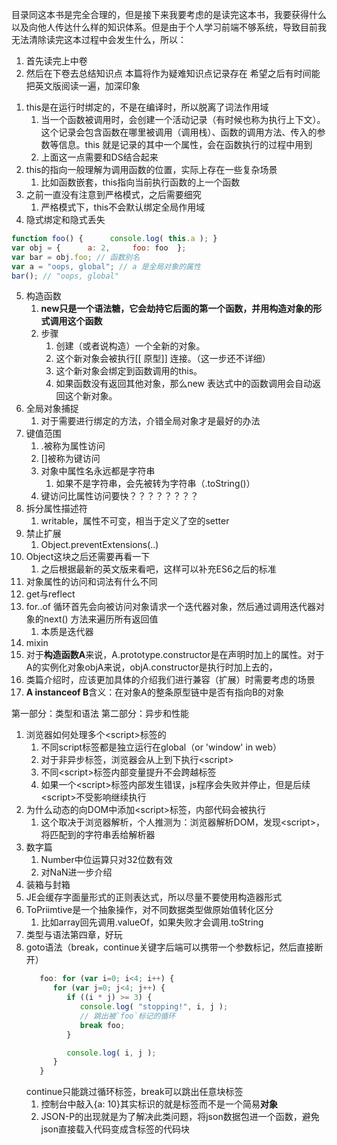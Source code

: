 目录同这本书是完全合理的，但是接下来我要考虑的是读完这本书，我要获得什么以及向他人传达什么样的知识体系。但是由于个人学习前端不够系统，导致目前我无法清除读完这本过程中会发生什么，所以：
1. 首先读完上中卷
2. 然后在下卷去总结知识点
本篇将作为疑难知识点记录存在
希望之后有时间能把英文版阅读一遍，加深印象

<!-- 第一部分看完了，前面对内核的介绍挺感兴趣，后续的很多内容都是我接触过的，而且没有在浏览器（JE，编辑器）角度去介绍这些原理的实现，有点遗憾 -->

1. this是在运行时绑定的，不是在编译时，所以脱离了词法作用域
   1. 当一个函数被调用时，会创建一个活动记录（有时候也称为执行上下文）。这个记录会包含函数在哪里被调用（调用栈）、函数的调用方法、传入的参数等信息。this 就是记录的其中一个属性，会在函数执行的过程中用到
   2. 上面这一点需要和DS结合起来
2. this的指向一般理解为调用函数的位置，实际上存在一些复杂场景
   1. 比如函数嵌套，this指向当前执行函数的上一个函数
3. 之前一直没有注意到严格模式，之后需要细究
   1. 严格模式下，this不会默认绑定全局作用域
4. 隐式绑定和隐式丢失
  ```js
  function foo() {      console.log( this.a ); }  
  var obj = {      a: 2,     foo: foo  };  
  var bar = obj.foo; // 函数别名
  var a = "oops, global"; // a 是全局对象的属性
  bar(); // "oops, global"
  ```
5. 构造函数
   1. **new只是一个语法糖，它会劫持它后面的第一个函数，并用构造对象的形式调用这个函数**
   2. 步骤
      1. 创建（或者说构造）一个全新的对象。
      2. 这个新对象会被执行[[ 原型]] 连接。（这一步还不详细）
      3. 这个新对象会绑定到函数调用的this。
      4. 如果函数没有返回其他对象，那么new 表达式中的函数调用会自动返回这个新对象。
6. 全局对象捕捉
   1. 对于需要进行绑定的方法，介错全局对象才是最好的办法
7. 键值范围
   1. .被称为属性访问
   2. []被称为键访问
   3. 对象中属性名永远都是字符串
      1. 如果不是字符串，会先被转为字符串（.toString()）
   4. 键访问比属性访问要快？？？？？？？？
8. 拆分属性描述符
   1. writable，属性不可变，相当于定义了空的setter
9. 禁止扩展
   1.  Object.preventExtensions(..)
10. Object这块之后还需要再看一下
    1.  之后根据最新的英文版来看吧，这样可以补充ES6之后的标准
11. 对象属性的访问和词法有什么不同
12. get与reflect
13. for..of 循环首先会向被访问对象请求一个迭代器对象，然后通过调用迭代器对象的next() 方法来遍历所有返回值
    1.  本质是迭代器
14. mixin
15. 对于**构造函数A**来说，A.prototype.constructor是在声明时加上的属性。对于A的实例化对象objA来说，objA.constructor是执行时加上去的，
16. 类篇介绍时，应该更加具体的介绍我们进行兼容（扩展）时需要考虑的场景
17. **A instanceof B**含义：在对象A的整条原型链中是否有指向B的对象
<!-- 先假装上篇第5、6章读完了，因为这边的基础知识我差的太多，所以先继续中篇吧，最后根据下篇进行总结，在一个知识点上耗费太多时间显得固执 -->
<!-- 第二版以安排，之后需要对英文下手，建议由于中文版阅读，因为ES6之后也存在很多改动，避免知识体系混淆 -->
<!-- 中篇目录 -->
第一部分：类型和语法
第二部分：异步和性能
<!-- start the mid part -->
1. 浏览器如何处理多个\<script\>标签的  
   1. 不同script标签都是独立运行在global（or 'window' in web）
   2. 对于非异步标签，浏览器会从上到下执行\<script\>
   3. 不同\<script\>标签内部变量提升不会跨越标签
   4. 如果一个\<script\>标签内部发生错误，js程序会失败并停止，但是后续\<script\>不受影响继续执行
2. 为什么动态的向DOM中添加\<script\>标签，内部代码会被执行
   1. 这个取决于浏览器解析，个人推测为：浏览器解析DOM，发现\<script\>，将匹配到的字符串丢给解析器
3. 数字篇
   1. Number中位运算只对32位数有效
   2. 对NaN进一步介绍
4. 装箱与封箱
5. JE会缓存字面量形式的正则表达式，所以尽量不要使用构造器形式
6. ToPriimtive是一个抽象操作，对不同数据类型做原始值转化区分
   1. 比如array回先调用.valueOf，如果失败才会调用.toString
7. 类型与语法第四章，好玩
8. goto语法（break，continue关键字后端可以携带一个参数标记，然后直接断开）
   ```js
      foo: for (var i=0; i<4; i++) {
         for (var j=0; j<4; j++) {
            if ((i * j) >= 3) {
               console.log( "stopping!", i, j );
               // 跳出被`foo`标记的循环
               break foo;
            }

            console.log( i, j );
         }
      }
   ```
   continue只能跳过循环标签，break可以跳出任意块标签
   1. 控制台中敲入{a: 10}其实标识的就是标签而不是一个简易**对象**
   2. JSON-P的出现就是为了解决此类问题，将json数据包进一个函数，避免json直接载入代码变成含标签的代码块